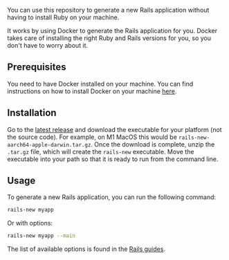 You can use this repository to generate a new Rails application without having to install Ruby on your machine.

It works by using Docker to generate the Rails application for you. Docker takes care of installing the right Ruby and
Rails versions for you, so you don't have to worry about it.

## Prerequisites

You need to have Docker installed on your machine. You can find instructions on how to install Docker on your machine
[here](https://docs.docker.com/engine/install/).

## Installation

Go to the [latest release](https://github.com/rails/rails-new/releases/tag/latest) and download the executable for your platform (not the source code). For example, on M1 MacOS this would be `rails-new-aarch64-apple-darwin.tar.gz`. Once the download is complete, unzip the `.tar.gz` file, which will create the `rails-new` executable. Move the executable into your path so that it is ready to run from the command line.

## Usage

To generate a new Rails application, you can run the following command:

```bash
rails-new myapp
```

Or with options:
```bash
rails-new myapp --main
```

The list of available options is found in the [Rails guides](https://guides.rubyonrails.org/command_line.html#rails-new).
